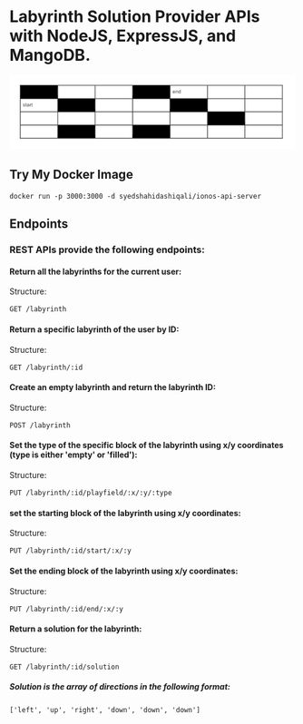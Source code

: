 # Labyrinth Solution Provider APIs with NodeJS, ExpressJS, and MangoDB.

![example](./static/labyrinth.png)

## Try My Docker Image
```
docker run -p 3000:3000 -d syedshahidashiqali/ionos-api-server

```
## Endpoints

### REST APIs provide the following endpoints:

#### Return all the labyrinths for the current user:

Structure:

```
GET /labyrinth
```

#### Return a specific labyrinth of the user by ID:

Structure:

```
GET /labyrinth/:id
```

#### Create an empty labyrinth and return the labyrinth ID:

Structure:

```
POST /labyrinth
```

#### Set the type of the specific block of the labyrinth using x/y coordinates (type is either 'empty' or 'filled'):

Structure:

```
PUT /labyrinth/:id/playfield/:x/:y/:type
```

#### set the starting block of the labyrinth using x/y coordinates:

Structure:

```
PUT /labyrinth/:id/start/:x/:y
```

#### Set the ending block of the labyrinth using x/y coordinates:

Structure:

```
PUT /labyrinth/:id/end/:x/:y
```

#### Return a solution for the labyrinth:

Structure:

```
GET /labyrinth/:id/solution
```

##### Solution is the array of directions in the following format:

```
['left', 'up', 'right', 'down', 'down', 'down']
```
